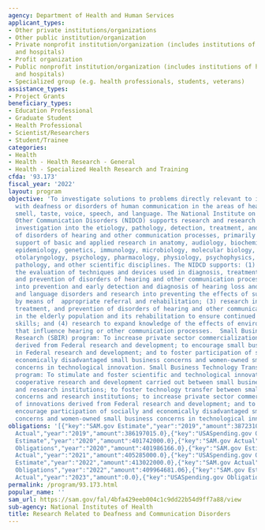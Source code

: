 ```yaml
---
agency: Department of Health and Human Services
applicant_types:
- Other private institutions/organizations
- Other public institution/organization
- Private nonprofit institution/organization (includes institutions of higher education
  and hospitals)
- Profit organization
- Public nonprofit institution/organization (includes institutions of higher education
  and hospitals)
- Specialized group (e.g. health professionals, students, veterans)
assistance_types:
- Project Grants
beneficiary_types:
- Education Professional
- Graduate Student
- Health Professional
- Scientist/Researchers
- Student/Trainee
categories:
- Health
- Health - Health Research - General
- Health - Specialized Health Research and Training
cfda: '93.173'
fiscal_year: '2022'
layout: program
objective: 'To investigate solutions to problems directly relevant to individuals
  with deafness or disorders of human communication in the areas of hearing, balance,
  smell, taste, voice, speech, and language. The National Institute on Deafness and
  Other Communication Disorders (NIDCD) supports research and research training, including
  investigation into the etiology, pathology, detection, treatment, and prevention
  of disorders of hearing and other communication processes, primarily through the
  support of basic and applied research in anatomy, audiology, biochemistry, bioengineering,
  epidemiology, genetics, immunology, microbiology, molecular biology, the neurosciences,
  otolaryngology, psychology, pharmacology, physiology, psychophysics, speech-language
  pathology, and other scientific disciplines. The NIDCD supports: (1) Research into
  the evaluation of techniques and devices used in diagnosis, treatment, rehabilitation,
  and prevention of disorders of hearing and other communication processes; (2) research
  into prevention and early detection and diagnosis of hearing loss and speech, voice,
  and language disorders and research into preventing the effects of such disorders
  by means of  appropriate referral and rehabilitation; (3) research into the detection,
  treatment, and prevention of disorders of hearing and other communication processes
  in the elderly population and its rehabilitation to ensure continued effective communication
  skills; and (4) research to expand knowledge of the effects of environmental agents
  that influence hearing or other communication processes.  Small Business Innovation
  Research (SBIR) program: To increase private sector commercialization of innovations
  derived from Federal research and development; to encourage small business participation
  in Federal research and development; and to foster participation of socially and
  economically disadvantaged small business concerns and women-owned small business
  concerns in technological innovation. Small Business Technology Transfer (STTR)
  program: To stimulate and foster scientific and technological innovation through
  cooperative research and development carried out between small business concerns
  and research institutions; to foster technology transfer between small business
  concerns and research institutions; to increase private sector commercialization
  of innovations derived from Federal research and development; and to foster and
  encourage participation of socially and economically disadvantaged small business
  concerns and women-owned small business concerns in technological innovation.'
obligations: '[{"key":"SAM.gov Estimate","year":"2019","amount":387231000.0},{"key":"SAM.gov
  Actual","year":"2019","amount":386197015.0},{"key":"USASpending.gov Obligations","year":"2019","amount":391094728.0},{"key":"SAM.gov
  Estimate","year":"2020","amount":401742000.0},{"key":"SAM.gov Actual","year":"2020","amount":402067000.0},{"key":"USASpending.gov
  Obligations","year":"2020","amount":401986166.0},{"key":"SAM.gov Estimate","year":"2021","amount":402988000.0},{"key":"SAM.gov
  Actual","year":"2021","amount":405285000.0},{"key":"USASpending.gov Obligations","year":"2021","amount":400563799.12},{"key":"SAM.gov
  Estimate","year":"2022","amount":413022000.0},{"key":"SAM.gov Actual","year":"2022","amount":414467000.0},{"key":"USASpending.gov
  Obligations","year":"2022","amount":409964681.06},{"key":"SAM.gov Estimate","year":"2023","amount":427930000.0},{"key":"SAM.gov
  Actual","year":"2023","amount":0.0},{"key":"USASpending.gov Obligations","year":"2023","amount":364237229.22}]'
permalink: /program/93.173.html
popular_name: ''
sam_url: https://sam.gov/fal/4bfa429eeb004c1c9dd22b54d9ff7a88/view
sub-agency: National Institutes of Health
title: Research Related to Deafness and Communication Disorders
---
```

